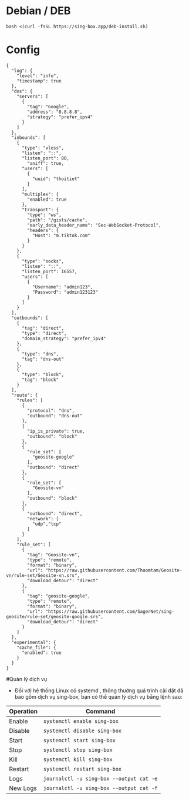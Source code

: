 # Debian / DEB
```
bash <(curl -fsSL https://sing-box.app/deb-install.sh)
```
# Config
```
{
  "log": {
    "level": "info",
	"timestamp": true
  },
  "dns": {
    "servers": [
      {
        "tag": "Google",
        "address": "8.8.8.8",
        "strategy": "prefer_ipv4"
      }
    ]
  },
  "inbounds": [
    {
      "type": "vless",
      "listen": "::",
      "listen_port": 80,
	    "sniff": true,
      "users": [
        {
          "uuid": "thoitiet"
        }
      ],
      "multiplex": {
        "enabled": true
      },
      "transport": {
        "type": "ws",
        "path": "/gists/cache",
        "early_data_header_name": "Sec-WebSocket-Protocol",
        "headers": {
          "Host": "m.tiktok.com"
        }
      }
    },
    {
      "type": "socks",
      "listen": "::",
      "listen_port": 16557,
      "users": [
        {
          "Username": "admin123",
          "Password": "admin123123"
        }
      ]
    }
  ],
  "outbounds": [
    {
      "tag": "direct",
      "type": "direct",
	  "domain_strategy": "prefer_ipv4"
    },
	{
      "type": "dns",
      "tag": "dns-out"
    },
    {
      "type": "block",
      "tag": "block"
    }
  ],
  "route": {
    "rules": [
      {
        "protocol": "dns",
        "outbound": "dns-out"
      },
	  {
        "ip_is_private": true,
        "outbound": "block"
      },
      {
        "rule_set": [
          "geosite-google"
        ],
        "outbound": "direct"
      },
      {
        "rule_set": [
          "Geosite-vn"
        ],
        "outbound": "block"
      },
      {
        "outbound": "direct",
        "network": [
          "udp","tcp"
        ]
      }
    ],
    "rule_set": [
      {
        "tag": "Geosite-vn",
        "type": "remote",
        "format": "binary",
        "url": "https://raw.githubusercontent.com/Thaomtam/Geosite-vn/rule-set/Geosite-vn.srs",
        "download_detour": "direct"
      },
      {
        "tag": "geosite-google",
        "type": "remote",
        "format": "binary",
        "url": "https://raw.githubusercontent.com/SagerNet/sing-geosite/rule-set/geosite-google.srs",
        "download_detour": "direct"
      }
    ]
  },
  "experimental": {
    "cache_file": {
      "enabled": true
    }
  }
}
```
#Quản lý dịch vụ
* Đối với hệ thống Linux có systemd , thông thường quá trình cài đặt đã bao gồm dịch vụ sing-box, bạn có thể quản lý dịch vụ bằng lệnh sau:

| Operation | Command                                      |
|-----------|----------------------------------------------|
| Enable    | `systemctl enable sing-box`             |
| Disable   | `systemctl disable sing-box`            |
| Start     | `systemctl start sing-box`              |
| Stop      | `systemctl stop sing-box`               |
| Kill      | `systemctl kill sing-box`               |
| Restart   | `systemctl restart sing-box`            |
| Logs      | `journalctl -u sing-box --output cat -e`|
| New Logs  | `journalctl -u sing-box --output cat -f`|
  
